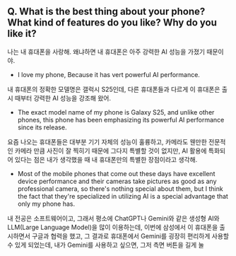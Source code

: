 ## Q. What is the best thing about your phone? What kind of features do you like? Why do you like it?

나는 내 휴대폰을 사랑해. 왜냐하면 내 휴대폰은 아주 강력한 AI 성능을 가졌기 때문이야.
- I love my phone, Because it has vert powerful AI performance.

내 휴대폰의 정확한 모델명은 갤럭시 S25인데, 다른 휴대폰들과 다르게 이 휴대폰은 출시 때부터 강력한 AI 성능을 강조해 왔어.
- The exact model name of my phone is Galaxy S25, and unlike other phones, this phone has been emphasizing its powerful AI performance since its release.

요즘 나오는 휴대폰들은 대부분 기기 자체의 성능이 훌륭하고, 카메라도 웬만한 전문적인 카메라 만큼 사진이 잘 찍히기 때문에 그다지 특별할 것이 없지만, AI 활용에 특화되어 있다는 점은 내가 생각했을 때 내 휴대폰만의 특별한 장점이라고 생각해.
- Most of the mobile phones that come out these days have excellent device performance and their cameras take pictures as good as any professional camera, so there's nothing special about them, but I think the fact that they're specialized in utilizing AI is a special advantage that only my phone has.

내 전공은 소프트웨어이고, 그래서 평소에 ChatGPT나 Gemini와 같은 생성형 AI와 LLM(Large Language Model)을 많이 이용하는데, 이번에 삼성에서 이 휴대폰을 출시하면서 구글과 협력을 했고, 그 결과로 휴대폰에서 Gemini를 굉장히 편리하게 사용할 수 있게 되었는데, 내가 Gemini를 사용하고 싶으면, 그저 측면 버튼을 길게 눌